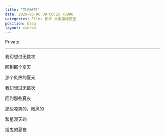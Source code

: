 ```yaml
---
title: "写给欣然"
date: 2020-05-06 09:00:25 +0800
categories: Films 影评 大象席地而坐
position: blog
layout: xinran
---
```


Private

---

我幻想过无数次

回到那个夏天

那个炙热的夏天

我幻想过无数次  

回到那些夏夜

那些凉爽的，微风的

繁星漫天的

摇曳的夏夜

